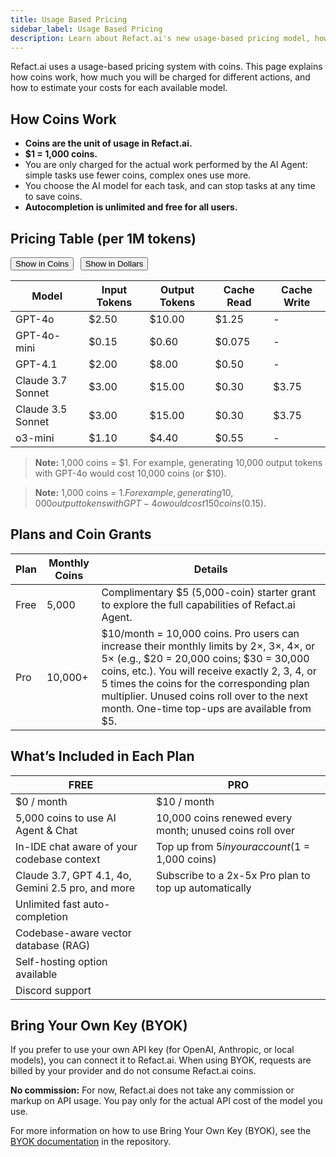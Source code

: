 ```yaml
---
title: Usage Based Pricing
sidebar_label: Usage Based Pricing
description: Learn about Refact.ai's new usage-based pricing model, how much you will be charged, and see a detailed per-model cost table.
---
```


Refact.ai uses a usage-based pricing system with coins. This page explains how coins work, how much you will be charged for different actions, and how to estimate your costs for each available model.

## How Coins Work

- **Coins are the unit of usage in Refact.ai.**
- **$1 = 1,000 coins.**
- You are only charged for the actual work performed by the AI Agent: simple tasks use fewer coins, complex ones use more.
- You choose the AI model for each task, and can stop tasks at any time to save coins.
- **Autocompletion is unlimited and free for all users.**

## Pricing Table (per 1M tokens)

<div id="pricing-toggle" style="margin-bottom: 1em;">
  <button id="show-coins" style="margin-right: 0.5em;">Show in Coins</button>
  <button id="show-dollars">Show in Dollars</button>
</div>

<table id="pricing-table">
  <thead>
    <tr>
      <th>Model</th>
      <th>Input Tokens</th>
      <th>Output Tokens</th>
      <th>Cache Read</th>
      <th>Cache Write</th>
    </tr>
  </thead>
  <tbody>
    <tr>
      <td>GPT-4o</td>
      <td data-coins="2500" data-dollars="2.50">$2.50</td>
      <td data-coins="10000" data-dollars="10.00">$10.00</td>
      <td data-coins="1250" data-dollars="1.25">$1.25</td>
      <td>-</td>
    </tr>
    <tr>
      <td>GPT-4o-mini</td>
      <td data-coins="150" data-dollars="0.15">$0.15</td>
      <td data-coins="600" data-dollars="0.60">$0.60</td>
      <td data-coins="75" data-dollars="0.075">$0.075</td>
      <td>-</td>
    </tr>
    <tr>
      <td>GPT-4.1</td>
      <td data-coins="2000" data-dollars="2.00">$2.00</td>
      <td data-coins="8000" data-dollars="8.00">$8.00</td>
      <td data-coins="500" data-dollars="0.50">$0.50</td>
      <td>-</td>
    </tr>
    <tr>
      <td>Claude 3.7 Sonnet</td>
      <td data-coins="3000" data-dollars="3.00">$3.00</td>
      <td data-coins="15000" data-dollars="15.00">$15.00</td>
      <td data-coins="300" data-dollars="0.30">$0.30</td>
      <td data-coins="3750" data-dollars="3.75">$3.75</td>
    </tr>
    <tr>
      <td>Claude 3.5 Sonnet</td>
      <td data-coins="3000" data-dollars="3.00">$3.00</td>
      <td data-coins="15000" data-dollars="15.00">$15.00</td>
      <td data-coins="300" data-dollars="0.30">$0.30</td>
      <td data-coins="3750" data-dollars="3.75">$3.75</td>
    </tr>
    <tr>
      <td>o3-mini</td>
      <td data-coins="1100" data-dollars="1.10">$1.10</td>
      <td data-coins="4400" data-dollars="4.40">$4.40</td>
      <td data-coins="550" data-dollars="0.55">$0.55</td>
      <td>-</td>
    </tr>
  </tbody>
</table>

<script>
const showCoinsBtn = document.getElementById('show-coins');
const showDollarsBtn = document.getElementById('show-dollars');
const table = document.getElementById('pricing-table');
function setTable(mode) {
  for (const row of table.tBodies[0].rows) {
    for (const cell of row.cells) {
      if (cell.dataset.coins && cell.dataset.dollars) {
        cell.textContent = mode === 'coins'
          ? cell.dataset.coins + ' coins'
          : '$' + Number(cell.dataset.dollars).toFixed(2);
      }
    }
  }
}
showCoinsBtn.onclick = () => setTable('coins');
showDollarsBtn.onclick = () => setTable('dollars');
</script>

> **Note:** 1,000 coins = $1. For example, generating 10,000 output tokens with GPT-4o would cost 10,000 coins (or $10).

> **Note:** 1,000 coins = $1. For example, generating 10,000 output tokens with GPT-4o would cost 150 coins ($0.15).

## Plans and Coin Grants

| Plan           | Monthly Coins | Details |
|----------------|--------------|---------|
| Free           | 5,000        | Complimentary $5 (5,000-coin) starter grant to explore the full capabilities of Refact.ai Agent. |
| Pro            | 10,000+      | $10/month = 10,000 coins. Pro users can increase their monthly limits by 2×, 3×, 4×, or 5× (e.g., $20 = 20,000 coins; $30 = 30,000 coins, etc.). You will receive exactly 2, 3, 4, or 5 times the coins for the corresponding plan multiplier. Unused coins roll over to the next month. One-time top-ups are available from $5. |

## What’s Included in Each Plan

| FREE           | PRO |
|----------------|-----|
| $0 / month     | $10 / month |
| 5,000 coins to use AI Agent & Chat | 10,000 coins renewed every month; unused coins roll over |
| In-IDE chat aware of your codebase context | Top up from $5 in your account ($1 = 1,000 coins) |
| Claude 3.7, GPT 4.1, 4o, Gemini 2.5 pro, and more | Subscribe to a 2x-5x Pro plan to top up automatically |
| Unlimited fast auto-completion | |
| Codebase-aware vector database (RAG) | |
| Self-hosting option available | |
| Discord support | |

## Bring Your Own Key (BYOK)

If you prefer to use your own API key (for OpenAI, Anthropic, or local models), you can connect it to Refact.ai. When using BYOK, requests are billed by your provider and do not consume Refact.ai coins.

**No commission:** For now, Refact.ai does not take any commission or markup on API usage. You pay only for the actual API cost of the model you use.

For more information on how to use Bring Your Own Key (BYOK), see the [BYOK documentation](https://github.com/smallcloudai/refact/blob/main/docs/byok.md) in the repository.
